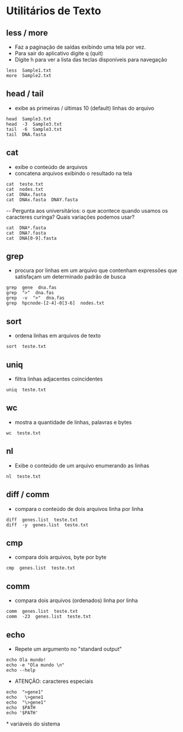 # Utilitários de Texto

## less  /  more
- Faz a paginação de saídas exibindo uma tela por vez.
- Para sair do aplicativo digite q (quit)
- Digite h para ver a lista das teclas disponíveis para navegação
~~~
less  Sample1.txt
more  Sample2.txt
~~~

## head / tail
- exibe as primeiras / últimas 10 (default) linhas do arquivo
~~~
head  Sample3.txt
head  -3  Sample3.txt
tail  -6  Sample3.txt 
tail  DNA.fasta
~~~

## cat
- exibe o conteúdo de arquivos
- concatena arquivos exibindo o resultado na tela
~~~
cat  teste.txt
cat  nodes.txt
cat  DNAx.fasta
cat  DNAx.fasta  DNAY.fasta
~~~

  -- Pergunta aos universitários: o que acontece quando usamos os caracteres curinga? Quais variações podemos usar?
~~~
cat  DNA*.fasta
cat  DNA?.fasta
cat  DNA[0-9].fasta
~~~

## grep
- procura por linhas em um arquivo que contenham expressões que satisfaçam um determinado padrão de busca
~~~
grep  gene  dna.fas
grep  ">"  dna.fas
grep  -v  ">"  dna.fas
grep  hpcnode-[2-4]-0[3-6]  nodes.txt
~~~


## sort  
- ordena linhas em arquivos de texto
~~~
sort  teste.txt
~~~

## uniq 
- filtra linhas adjacentes coincidentes
~~~
uniq  teste.txt
~~~

## wc  
- mostra a quantidade de linhas, palavras e bytes
~~~
wc  teste.txt
~~~

## nl  
- Exibe o conteúdo de um arquivo enumerando as linhas
~~~
nl  teste.txt
~~~


## diff / comm
- compara o conteúdo de dois arquivos linha por linha
~~~
diff  genes.list  teste.txt
diff  -y  genes.list  teste.txt
~~~

## cmp 
- compara dois arquivos, byte por byte
~~~
cmp  genes.list  teste.txt
~~~

## comm 
- compara dois arquivos (ordenados) linha por linha
~~~
comm  genes.list  teste.txt
comm  -23  genes.list  teste.txt
~~~

## echo
- Repete um argumento no "standard output"
~~~
echo Ola mundo!
echo -e "Ola mundo \n"
echo --help 
~~~

- ATENÇÃO: caracteres especiais 
~~~
echo  ">gene1"
echo   \>gene1
echo  "\>gene1"
echo  $PATH
echo '$PATH'
~~~
\* variáveis do sistema

